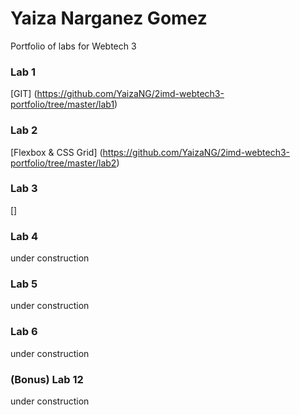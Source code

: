 # Yaiza Narganez Gomez
Portfolio of labs for Webtech 3

### Lab 1
[GIT] (https://github.com/YaizaNG/2imd-webtech3-portfolio/tree/master/lab1)

### Lab 2
[Flexbox & CSS Grid] (https://github.com/YaizaNG/2imd-webtech3-portfolio/tree/master/lab2)

### Lab 3
[]

### Lab 4
under construction

### Lab 5
under construction

### Lab 6
under construction

### (Bonus) Lab 12
under construction

